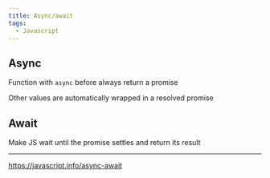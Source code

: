 ```yaml
---
title: Async/await
tags:
  - Javascript
---
```


## Async

Function with `async` before always return a promise

Other values are automatically wrapped in a resolved promise

## Await

Make JS wait until the promise settles and return its result

---

https://javascript.info/async-await
